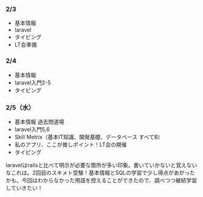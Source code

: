 ### 2/3 
* 基本情報
* laravel
* タイピング
* LT会準備

### 2/4
* 基本情報
* laravel入門2-5
* タイピング

### 2/5（水）
* 基本情報 過去問道場
* laravel入門5,6
* Skill Metrix（基本IT知識、開発基礎、データベース すべてB）
* 私のアプリ、ここが推しポイント！LT会の開催
* タイピング
  
laravelはrailsと比べて明示が必要な箇所が多い印象。書いていかないと覚えないなこれは。2回目のスキメト受験！基本情報とSQLの学習で少し得点があがったかも。今回はわからなかった用語を控えることができたので、調べつつ継続学習していきたい！
